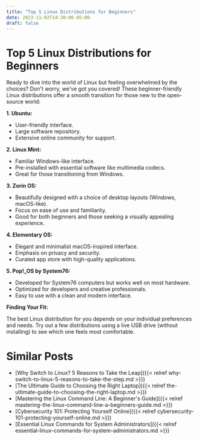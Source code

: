 ```yaml
---
title: "Top 5 Linux Distributions for Beginners"
date: 2023-11-02T14:30:00-05:00
draft: false
---
```


# Top 5 Linux Distributions for Beginners

Ready to dive into the world of Linux but feeling overwhelmed by the choices?  Don't worry, we've got you covered! These beginner-friendly Linux distributions offer a smooth transition for those new to the open-source world:

**1. Ubuntu:**
* User-friendly interface. 
* Large software repository. 
* Extensive online community for support.

**2. Linux Mint:** 
* Familiar Windows-like interface. 
* Pre-installed with essential software like multimedia codecs. 
* Great for those transitioning from Windows.

**3. Zorin OS:** 
* Beautifully designed with a choice of desktop layouts (Windows, macOS-like). 
* Focus on ease of use and familiarity. 
* Good for both beginners and those seeking a visually appealing experience. 

**4. Elementary OS:** 
* Elegant and minimalist macOS-inspired interface. 
* Emphasis on privacy and security. 
* Curated app store with high-quality applications.

**5. Pop!_OS by System76:**
* Developed for System76 computers but works well on most hardware.
* Optimized for developers and creative professionals. 
* Easy to use with a clean and modern interface.

**Finding Your Fit:**

The best Linux distribution for you depends on your individual preferences and needs.  Try out a few distributions using a live USB drive (without installing) to see which one feels most comfortable.
# Similar Posts
- [Why Switch to Linux? 5 Reasons to Take the Leap]({{< relref why-switch-to-linux-5-reasons-to-take-the-step.md >}})
- [The Ultimate Guide to Choosing the Right Laptop]({{< relref the-ultimate-guide-to-choosing-the-right-laptop.md >}})
- [Mastering the Linux Command Line: A Beginner's Guide]({{< relref mastering-the-linux-command-line-a-beginners-guide.md >}})
- [Cybersecurity 101: Protecting Yourself Online]({{< relref cybersecurity-101-protecting-yourself-online.md >}})
- [Essential Linux Commands for System Administrators]({{< relref essential-linux-commands-for-system-administrators.md >}})
